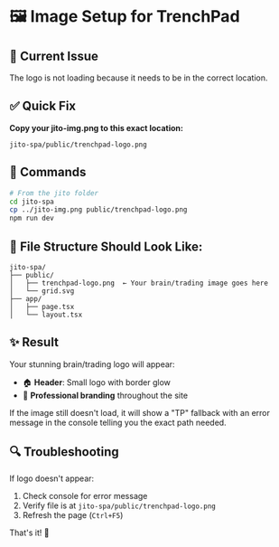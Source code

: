 # 🖼️ Image Setup for TrenchPad

## 📍 Current Issue
The logo is not loading because it needs to be in the correct location.

## ✅ Quick Fix

**Copy your jito-img.png to this exact location:**

```
jito-spa/public/trenchpad-logo.png
```

## 🚀 Commands

```bash
# From the jito folder
cd jito-spa
cp ../jito-img.png public/trenchpad-logo.png
npm run dev
```

## 📂 File Structure Should Look Like:

```
jito-spa/
├── public/
│   ├── trenchpad-logo.png  ← Your brain/trading image goes here
│   └── grid.svg
├── app/
│   ├── page.tsx
│   └── layout.tsx
```

## ✨ Result

Your stunning brain/trading logo will appear:
- 🏠 **Header**: Small logo with border glow
- 🎯 **Professional branding** throughout the site

If the image still doesn't load, it will show a "TP" fallback with an error message in the console telling you the exact path needed.

## 🔍 Troubleshooting

If logo doesn't appear:
1. Check console for error message
2. Verify file is at `jito-spa/public/trenchpad-logo.png`
3. Refresh the page (`Ctrl+F5`)

That's it! 🎨 